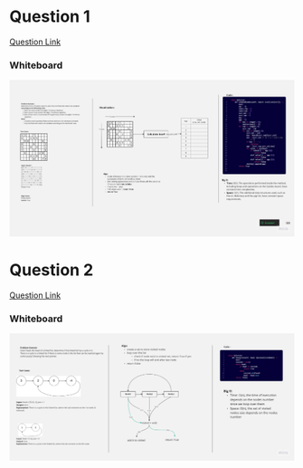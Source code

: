 # Question 1
[Question Link](https://leetcode.com/problems/valid-sudoku) 
### Whiteboard
![q1](q1.jpg)
# Question 2
[Question Link](https://leetcode.com/problems/linked-list-cycle/) 
### Whiteboard
![q1](q2.jpg)